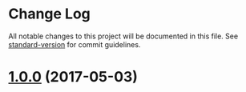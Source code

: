 # Change Log

All notable changes to this project will be documented in this file. See [standard-version](https://github.com/conventional-changelog/standard-version) for commit guidelines.

<a name="1.0.0"></a>
# [1.0.0](https://github.com/AkashaProject/ipfs-js-connector/compare/v1.0.1...v1.0.0) (2017-05-03)

